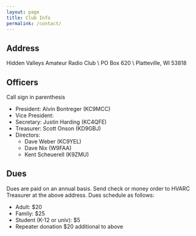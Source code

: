 ```yaml
---
layout: page
title: Club Info
permalink: /contact/
---
```


## Address

Hidden Valleys Amateur Radio Club \\
PO Box 620 \\
Platteville, WI 53818

## Officers
Call sign in parenthesis
- President: Alvin Bontreger (KC9MCC)
- Vice President: 
- Secretary: Justin Harding (KC4QFE)
- Treasurer: Scott Onson (KD9GBJ)
- Directors:
  - Dave Weber (KC9YEL)
  - Dave Nix (W9FAA)
  - Kent Scheuerell (K9ZMU)

## Dues

Dues are paid on an annual basis. Send check or money order to HVARC Treasurer at the above address. Dues schedule as follows:
- Adult: $20
- Family: $25
- Student (K-12 or univ): $5
- Repeater donation $20 additional to above
